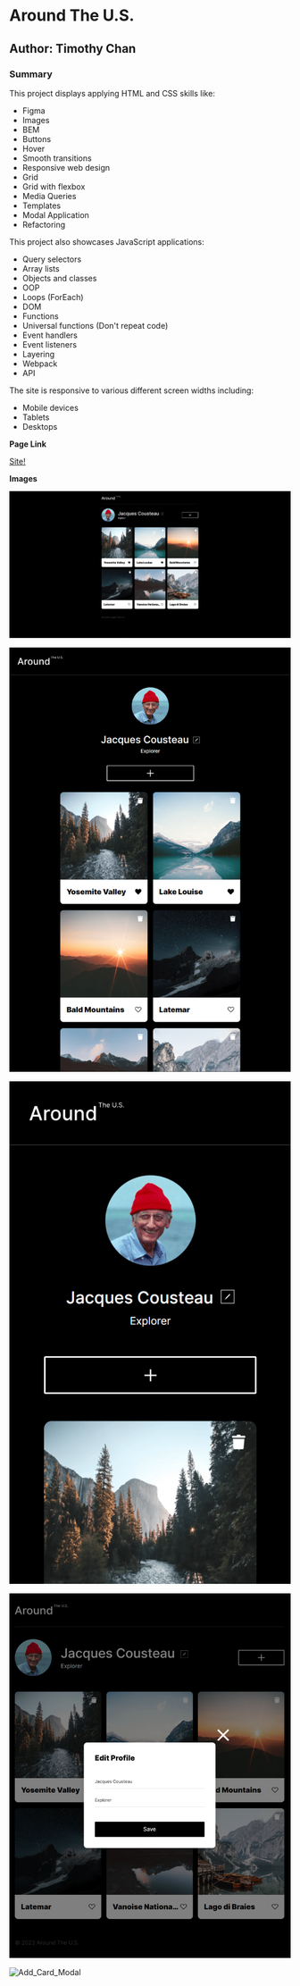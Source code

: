 # Around The U.S.

## Author: Timothy Chan

### Summary

This project displays applying HTML and CSS skills like:

- Figma
- Images
- BEM
- Buttons
- Hover
- Smooth transitions
- Responsive web design
- Grid
- Grid with flexbox
- Media Queries
- Templates
- Modal Application
- Refactoring

This project also showcases JavaScript applications:

- Query selectors
- Array lists
- Objects and classes
- OOP
- Loops (ForEach)
- DOM
- Functions
- Universal functions (Don't repeat code)
- Event handlers
- Event listeners
- Layering
- Webpack
- API

The site is responsive to various different screen widths including:

- Mobile devices
- Tablets
- Desktops

**Page Link**

[Site!](https://timothyqchan.github.io/se_project_aroundtheus/)

**Images**

![Desktop_Site](./images/site-desktop.PNG)

![Tablet_Site](./images/site-tablet.PNG)

![Mobile_Site](./images/site-mobile.PNG)

![Edit_Profile_Modal](./images/edit-profile-modal.png)

![Add_Card_Modal](./images/add-profile-modal.png)
